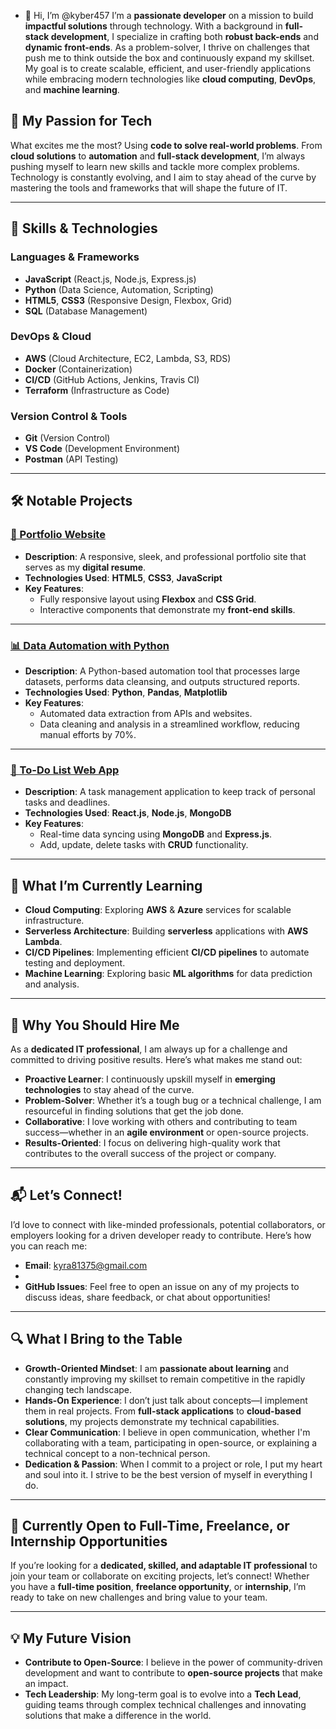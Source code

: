 - 👋 Hi, I’m @kyber457
I’m a **passionate developer** on a mission to build **impactful solutions** through technology. With a background in **full-stack development**, I specialize in crafting both **robust back-ends** and **dynamic front-ends**. As a problem-solver, I thrive on challenges that push me to think outside the box and continuously expand my skillset. My goal is to create scalable, efficient, and user-friendly applications while embracing modern technologies like **cloud computing**, **DevOps**, and **machine learning**.

## 🌱 My Passion for Tech

What excites me the most? Using **code to solve real-world problems**. From **cloud solutions** to **automation** and **full-stack development**, I’m always pushing myself to learn new skills and tackle more complex problems. Technology is constantly evolving, and I aim to stay ahead of the curve by mastering the tools and frameworks that will shape the future of IT.

---

## 🔧 **Skills & Technologies**

### **Languages & Frameworks**  
- **JavaScript** (React.js, Node.js, Express.js)  
- **Python** (Data Science, Automation, Scripting)  
- **HTML5**, **CSS3** (Responsive Design, Flexbox, Grid)  
- **SQL** (Database Management)

### **DevOps & Cloud**  
- **AWS** (Cloud Architecture, EC2, Lambda, S3, RDS)  
- **Docker** (Containerization)  
- **CI/CD** (GitHub Actions, Jenkins, Travis CI)  
- **Terraform** (Infrastructure as Code)

### **Version Control & Tools**  
- **Git** (Version Control)  
- **VS Code** (Development Environment)  
- **Postman** (API Testing)  

---

## 🛠️ **Notable Projects**

### [🚀 Portfolio Website](#)
- **Description**: A responsive, sleek, and professional portfolio site that serves as my **digital resume**.
- **Technologies Used**: **HTML5**, **CSS3**, **JavaScript**
- **Key Features**:
  - Fully responsive layout using **Flexbox** and **CSS Grid**.
  - Interactive components that demonstrate my **front-end skills**.

---

### [📊 Data Automation with Python](#)
- **Description**: A Python-based automation tool that processes large datasets, performs data cleansing, and outputs structured reports.
- **Technologies Used**: **Python**, **Pandas**, **Matplotlib**
- **Key Features**:
  - Automated data extraction from APIs and websites.
  - Data cleaning and analysis in a streamlined workflow, reducing manual efforts by 70%.

---

### [💼 To-Do List Web App](#)
- **Description**: A task management application to keep track of personal tasks and deadlines.
- **Technologies Used**: **React.js**, **Node.js**, **MongoDB**
- **Key Features**:
  - Real-time data syncing using **MongoDB** and **Express.js**.
  - Add, update, delete tasks with **CRUD** functionality.

---

## 🚀 **What I’m Currently Learning**

- **Cloud Computing**: Exploring **AWS** & **Azure** services for scalable infrastructure.  
- **Serverless Architecture**: Building **serverless** applications with **AWS Lambda**.  
- **CI/CD Pipelines**: Implementing efficient **CI/CD pipelines** to automate testing and deployment.  
- **Machine Learning**: Exploring basic **ML algorithms** for data prediction and analysis.

---

## 🎯 **Why You Should Hire Me**

As a **dedicated IT professional**, I am always up for a challenge and committed to driving positive results. Here’s what makes me stand out:

- **Proactive Learner**: I continuously upskill myself in **emerging technologies** to stay ahead of the curve.  
- **Problem-Solver**: Whether it’s a tough bug or a technical challenge, I am resourceful in finding solutions that get the job done.  
- **Collaborative**: I love working with others and contributing to team success—whether in an **agile environment** or open-source projects.  
- **Results-Oriented**: I focus on delivering high-quality work that contributes to the overall success of the project or company.

---

## 📬 **Let’s Connect!**

I’d love to connect with like-minded professionals, potential collaborators, or employers looking for a driven developer ready to contribute. Here’s how you can reach me:

- **Email**: kyra81375@gmail.com
-  
- **GitHub Issues**: Feel free to open an issue on any of my projects to discuss ideas, share feedback, or chat about opportunities!

---

## 🔍 **What I Bring to the Table**

- **Growth-Oriented Mindset**: I am **passionate about learning** and constantly improving my skillset to remain competitive in the rapidly changing tech landscape.
- **Hands-On Experience**: I don’t just talk about concepts—I implement them in real projects. From **full-stack applications** to **cloud-based solutions**, my projects demonstrate my technical capabilities.
- **Clear Communication**: I believe in open communication, whether I'm collaborating with a team, participating in open-source, or explaining a technical concept to a non-technical person.
- **Dedication & Passion**: When I commit to a project or role, I put my heart and soul into it. I strive to be the best version of myself in everything I do.

---

## 💼 **Currently Open to Full-Time, Freelance, or Internship Opportunities**

If you’re looking for a **dedicated, skilled, and adaptable IT professional** to join your team or collaborate on exciting projects, let’s connect! Whether you have a **full-time position**, **freelance opportunity**, or **internship**, I’m ready to take on new challenges and bring value to your team.

---

## 💡 **My Future Vision** 

- **Contribute to Open-Source**: I believe in the power of community-driven development and want to contribute to **open-source projects** that make an impact.  
- **Tech Leadership**: My long-term goal is to evolve into a **Tech Lead**, guiding teams through complex technical challenges and innovating solutions that make a difference in the world.




 


<!---
kyber457/kyber457 is a ✨ special ✨ repository because its `README.md` (this file) appears on your GitHub profile.
You can click the Preview link to take a look at your changes.
--->
